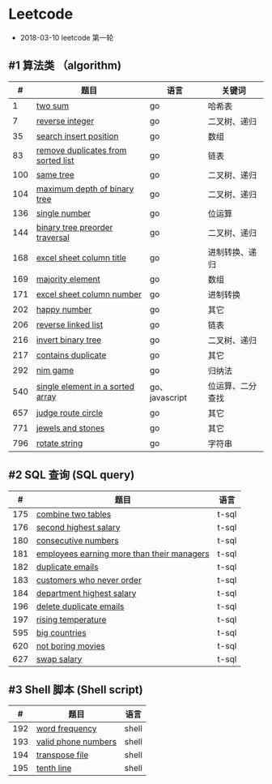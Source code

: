 # Leetcode 
* 2018-03-10 leetcode 第一轮

## #1 算法类 （algorithm)
|#|题目|语言|关键词|
|-|-------|--------|---------|
|1|[two sum](algorithm/1.md)|go|哈希表|
|7|[reverse integer](algorithm/7.md)|go|二叉树、递归|
|35|[search insert position](algorithm/35.md)|go|数组|
|83|[remove duplicates from sorted list](algorithm/83.md)|go|链表
|100|[same tree](algorithm/100.md)|go|二叉树、递归|
|104|[maximum depth of binary tree](algorithm/104.md)|go|二叉树、递归|
|136|[single number](algorithm/136.md)|go|位运算|
|144|[binary tree preorder traversal](algorithm/144.md)|go|二叉树、递归
|168|[excel sheet column title](algorithm/168.md)|go|进制转换、递归
|169|[majority element](algorithm/169.md)|go|数组
|171|[excel sheet column number](algorithm/171.md)|go|进制转换| 
|202|[happy number](algorithm/202.md)|go|其它|
|206|[reverse linked list](algorithm/206.md)|go|链表|
|216|[invert binary tree](algorithm/216.md)|go|二叉树、递归|
|217|[contains duplicate](algorithm/217.md)|go|其它|
|292|[nim game](algorithm/292.md)|go|归纳法| 
|540|[single element in a sorted array](draft/540.md)|go、javascript|位运算、二分查找|
|657|[judge route circle](algorithm/657.md)|go|其它|  
|771|[jewels and stones](algorithm/771.md)|go|其它| 
|796|[rotate string](algorithm/796.md)|go|字符串|  

## #2 SQL 查询 (SQL query)
|#|题目|语言|
|-|-------|--------|
|175|[combine two tables](database/175.sql)|t-sql|
|176|[second highest salary](database/176.sql)|t-sql|
|180|[consecutive numbers](database/180.sql)|t-sql|
|181|[employees earning more than their managers](database/181.sql)|t-sql|
|182|[duplicate emails](database/182.sql)|t-sql|
|183|[customers who never order](database/183.sql)|t-sql|
|184|[department highest salary](database/184.sql)|t-sql|   
|196|[delete duplicate emails](database/196.sql)|t-sql|
|197|[rising temperature](database/197.sql)|t-sql|
|595|[big countries](database/595.sql)|t-sql|
|620|[not boring movies](database/620.sql)|t-sql|
|627|[swap salary](database/627.sql)|t-sql|

## #3 Shell 脚本 (Shell script)
|#|题目|语言|
|-|-------|--------|
|192|[word frequency](shell/192.sh)|shell|
|193|[valid phone numbers](shell/193.sh)|shell|
|194|[transpose file](shell/194.sh)|  shell | 
|195|[tenth line](shell/195.sh)|shell|








